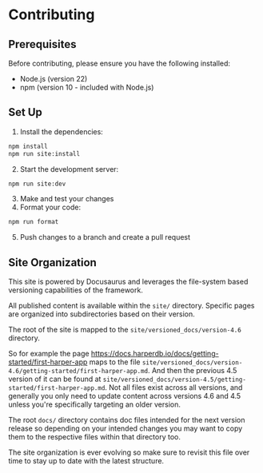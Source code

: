 # Contributing

## Prerequisites

Before contributing, please ensure you have the following installed:

- Node.js (version 22)
- npm (version 10 - included with Node.js)

## Set Up

1. Install the dependencies:

```bash
npm install
npm run site:install
```

2. Start the development server:

```bash
npm run site:dev
```

3. Make and test your changes
4. Format your code:

```bash
npm run format
```

5. Push changes to a branch and create a pull request

## Site Organization

This site is powered by Docusaurus and leverages the file-system based versioning capabilities of the framework.

All published content is available within the `site/` directory. Specific pages are organized into subdirectories based on their version.

The root of the site is mapped to the `site/versioned_docs/version-4.6` directory.

So for example the page https://docs.harperdb.io/docs/getting-started/first-harper-app maps to the file `site/versioned_docs/version-4.6/getting-started/first-harper-app.md`. And then the previous 4.5 version of it can be found at `site/versioned_docs/version-4.5/getting-started/first-harper-app.md`. Not all files exist across all versions, and generally you only need to update content across versions 4.6 and 4.5 unless you're specifically targeting an older version.

The root `docs/` directory contains doc files intended for the next version release so depending on your intended changes you may want to copy them to the respective files within that directory too.

The site organization is ever evolving so make sure to revisit this file over time to stay up to date with the latest structure.
